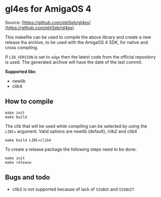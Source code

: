 # gl4es for AmigaOS 4

Source: [https://github.com/ptitSeb/gl4es](https://github.com/ptitSeb/gl4es)

This makefile can be used to compile the above library and create a new release lha archive, to be used with the AmigaOS 4 SDK, for native and cross compiling.

If `LIB_VERSION` is set to `edge` then the latest code from the official repository is used. The generated archive will have the date of the last commit.

**Supported libc**
- newlib
- clib4

## How to compile
```
make init
make build
```

The clib that will be used while compiling can be selected by using the `LIBC=` argument.
Valid options are newlib (default), clib2 and clib4
```
make build LIBC=clib4
```

To create a release package the following steps need to be done.
```
make init
make release
```

## Bugs and todo
- clib2 is not supported because of lack of `SIGBUS` and `SIGQUIT`
